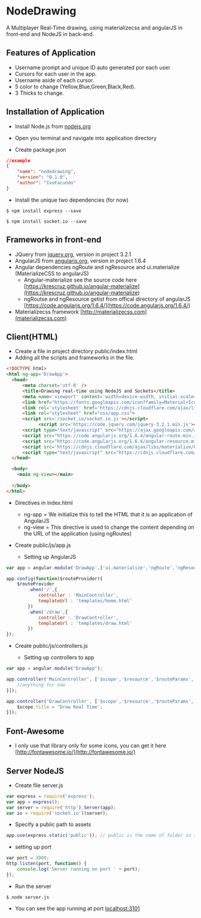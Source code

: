 # NodeDrawing
A Multiplayer Real-Time drawing, using materializecss and angularJS in front-end and NodeJS in back-end.

## Features of Application

* Username prompt and unique ID auto generated por each user
* Cursors for each user in the app.
* Username aside of each cursor.
* 5 color to change (Yellow,Blue,Green,Black,Red).
* 3 Thicks to change.


## Installation of Application

* Install Node.js from [nodejs.org](https://nodejs.org/en/download/)

* Open you terminal and navigate into application directory

* Create package.json

```json
//example
{
	"name": "nodedrawing",
	"version": "0.1.0",
	"author": "IvoFacundo"
}
```

* Install the unique two dependencies (for now)

```shell
$ npm install express --save
```

```shell
$ npm install socket.io --save
```

## Frameworks in front-end

* JQuery from [jquery.org](https://code.jquery.com/), version in project 3.2.1
* AngularJS from [angularjs.org](https://angularjs.org/), version in project 1.6.4
* Angular dependencies ngRoute and ngResource and ui.materialize (MaterializeCSS to angularJS)
  * Angular-materialize see the source code here [https://krescruz.github.io/angular-materialize](https://krescruz.github.io/angular-materialize)
  * ngRoutse and ngResource getist from offical directory of angularJS [https://code.angularjs.org/1.6.4/](https://code.angularjs.org/1.6.4/) 
* Materializecss framework [http://materializecss.com](materializecss.com)

## Client(HTML)
* Create a file in project directory public/index.html
* Adding all the scripts and frameworks in the file.

```html
<!DOCTYPE html>
<html ng-app='DrawApp'> 
  <head>
      <meta charset='utf-8' />
      <title>Drawing real-time using NodeJS and Sockets</title>
      <meta name='viewport' content='width=device-width, initial-scale=1.0'/>
      <link href="https://fonts.googleapis.com/icon?family=Material+Icons" rel="stylesheet">
      <link rel='stylesheet' href='https://cdnjs.cloudflare.com/ajax/libs/materialize/0.99.0/css/materialize.min.css'>
      <link rel="stylesheet" href="css/app.css">
      <script src='/socket.io/socket.io.js'></script>
			<script src='https://code.jquery.com/jquery-3.2.1.min.js'></script>
      <script type="text/javascript" src="https://ajax.googleapis.com/ajax/libs/angularjs/1.6.4/angular.min.js"></script>
      <script src="https://code.angularjs.org/1.6.4/angular-route.min.js"></script>
      <script src="https://code.angularjs.org/1.6.4/angular-resource.min.js"></script>
      <script src='https://cdnjs.cloudflare.com/ajax/libs/materialize/0.99.0/js/materialize.min.js'></script>
      <script type="text/javascript" src="https://cdnjs.cloudflare.com/ajax/libs/angular-materialize/0.2.2/angular-materialize.min.js"></script> 
  </head>

  <body>
    <main ng-view></main>
 
  </body>
</html>
```

* Directives in index.html
	* ng-app = We initialize this to tell the HTML that it is an application of AngularJS
	* ng-view = This directive is used to change the content depending on the URL of the application (using ngRoutes)
	
* Create public/js/app.js
	* Setting up AngularJS 
```javascript
var app = angular.module('DrawApp',['ui.materialize','ngRoute','ngResource']);

app.config(function($routeProvider){
    $routeProvider
        .when('/',{
            controller : 'MainController',
            templateUrl : 'templates/home.html'
        })
        .when('/draw',{
            controller : 'DrawController',
            templateUrl : 'templates/draw.html'
        })
});
```


* Create public/js/controllers.js

	* Setting up controllers to app
```javascript
var app = angular.module("DrawApp");

app.controller('MainController', ['$scope','$resource','$routeParams', function($scope,$resource,$routeParams){
	//anything for now
}]);

app.controller('DrawController', ['$scope','$resource','$routeParams', function($scope,$resource,$routeParams){
	$scope.title = 'Draw Real Time';
}]);
```

## Font-Awesome 
* I only use that library only for some icons, you can get it here [http://fontawesome.io/](http://fontawesome.io/)

## Server NodeJS

* Create file server.js

```javascript
var express = require('express');
var app = express();
var server = require('http').Server(app);
var io = require('socket.io')(server);
```

* Specify a public path to assets
```javascript
app.use(express.static('public')); // public is the name of folder in the app
```

* setting up port
```javascript
var port = 3000;
http.listen(port, function() {
	console.log('Server running on port ' + port);
});
```

* Run the server
```shell
$ node server.js
```

* You can see the app running at port [localhost:3101](http://localhost:3101)





